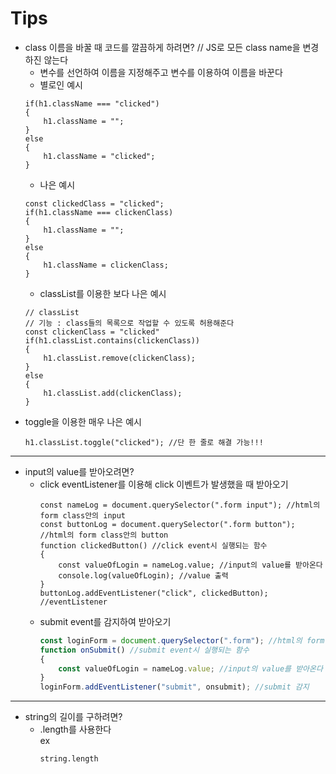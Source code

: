 # Tips
+ class 이름을 바꿀 때 코드를 깔끔하게 하려면? // JS로 모든 class name을 변경하진 않는다
    + 변수를 선언하여 이름을 지정해주고 변수를 이용하여 이름을 바꾼다
    + 별로인 예시
    ``` JS
    if(h1.className === "clicked")
    {
        h1.className = "";
    }
    else
    {
        h1.className = "clicked";
    }
    ```
    + 나은 예시 
    ``` JS
    const clickedClass = "clicked";
    if(h1.className === clickenClass)
    {
        h1.className = "";
    }
    else
    {
        h1.className = clickenClass;
    }
    ```
    + classList를 이용한 보다 나은 예시
    ```JS
    // classList
    // 기능 : class들의 목록으로 작업할 수 있도록 허용해준다
    const clickenClass = "clicked"
    if(h1.classList.contains(clickenClass))
    {
        h1.classList.remove(clickenClass);
    }
    else    
    {
        h1.classList.add(clickenClass);
    }
+ toggle을 이용한 매우 나은 예시
    ```JS
    h1.classList.toggle("clicked"); //단 한 줄로 해결 가능!!!
    ```
---
+ input의 value를 받아오려면?
    + click eventListener를 이용해 click 이벤트가 발생했을 때 받아오기
        ```JS
        const nameLog = document.querySelector(".form input"); //html의 form class안의 input
        const buttonLog = document.querySelector(".form button"); //html의 form class안의 button
        function clickedButton() //click event시 실행되는 함수
        {
            const valueOfLogin = nameLog.value; //input의 value를 받아온다
            console.log(valueOfLogin); //value 출력
        }
        buttonLog.addEventListener("click", clickedButton); //eventListener
        ```
    + submit event를 감지하여 받아오기
        ```js
        const loginForm = document.querySelector(".form"); //html의 form class
        function onSubmit() //submit event시 실행되는 함수
        {
            const valueOfLogin = nameLog.value; //input의 value를 받아온다
        }
        loginForm.addEventListener("submit", onsubmit); //submit 감지
---
+ string의 길이를 구하려면?
    + .length를 사용한다\
        ex
        ``` JS
        string.length
        ```